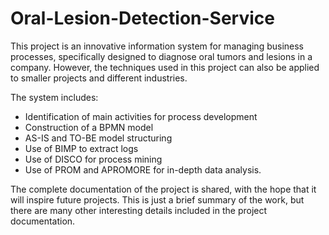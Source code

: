 # Oral-Lesion-Detection-Service

This project is an innovative information system for managing business processes, specifically designed to diagnose oral tumors and lesions in a company. However, the techniques used in this project can also be applied to smaller projects and different industries.

The system includes:

* Identification of main activities for process development
* Construction of a BPMN model
* AS-IS and TO-BE model structuring
* Use of BIMP to extract logs
* Use of DISCO for process mining
* Use of PROM and APROMORE for in-depth data analysis.

The complete documentation of the project is shared, with the hope that it will inspire future projects. This is just a brief summary of the work, but there are many other interesting details included in the project documentation.
